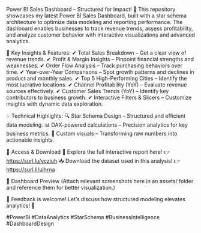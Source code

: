 Power BI Sales Dashboard – Structured for Impact! 🚀
This repository showcases my latest Power BI Sales Dashboard, built with a star schema architecture to optimize data modeling and reporting performance. The dashboard enables businesses to track revenue trends, assess profitability, and analyze customer behavior with interactive visualizations and advanced analytics.

🔹 Key Insights & Features:
✔ Total Sales Breakdown – Get a clear view of revenue trends. ✔ Profit & Margin Insights – Pinpoint financial strengths and weaknesses. ✔ Order Flow Analysis – Track purchasing behaviors over time. ✔ Year-over-Year Comparisons – Spot growth patterns and declines in product and monthly sales. ✔ Top 5 High-Performing Cities – Identify the most lucrative locations. ✔ Channel Profitability (YoY) – Evaluate revenue sources effectively. ✔ Customer Sales Trends (YoY) – Identify key contributors to business growth. ✔ Interactive Filters & Slicers – Customize insights with dynamic data exploration.

💡 Technical Highlights:
🔍 Star Schema Design – Structured and efficient data modeling. 📊 DAX-powered calculations – Precision analytics for key business metrics. 🎯 Custom visuals – Transforming raw numbers into actionable insights.

📂 Access & Download
🌟 Explore the full interactive report here! 👉 https://surl.lu/vcziuh 📥 Download the dataset used in this analysis! 👉 https://surl.li/ulhrna

📸 Dashboard Preview
(Attach relevant screenshots here in an assets/ folder and reference them for better visualization.)

💬 Feedback is welcome! Let’s discuss how structured modeling elevates analytics! 🚀

#PowerBI #DataAnalytics #StarSchema #BusinessIntelligence #DashboardDesign
